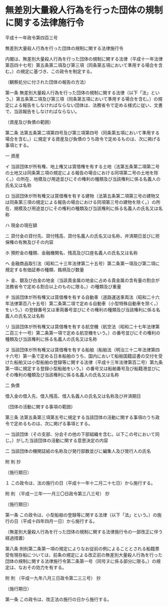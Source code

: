 # 無差別大量殺人行為を行った団体の規制に関する法律施行令

平成十一年政令第四百三号

無差別大量殺人行為を行った団体の規制に関する法律施行令

内閣は、無差別大量殺人行為を行った団体の規制に関する法律（平成十一年法律第百四十七号）第五条第二項及び第三項（同条第五項において準用する場合を含む。）の規定に基づき、この政令を制定する。

（観察処分に付された団体の報告の方法）

第一条 無差別大量殺人行為を行った団体の規制に関する法律（以下「法」という。）第五条第二項及び第三項（同条第五項において準用する場合を含む。）の規定による報告をしなければならない団体は、法務省令で定める様式に従い、文書で、当該報告をしなければならない。

（資産及び負債の範囲）

第二条 法第五条第二項第四号及び第三項第四号（同条第五項において準用する場合を含む。）に規定する資産及び負債のうち政令で定めるものは、次に掲げる事項とする。

一 資産

イ 当該団体が所有権、地上権又は賃借権を有する土地（法第五条第二項第二号の土地又は同条第三項の規定による報告の場合における同項第二号の土地を除く。）の所在、地積及び用途並びにその権利の種類及び当該権利に係る名義人の氏名又は名称

ロ 当該団体が所有権又は賃借権を有する建物（法第五条第二項第三号の建物又は同条第三項の規定による報告の場合における同項第三号の建物を除く。）の所在、規模及び用途並びにその権利の種類及び当該権利に係る名義人の氏名又は名称

ハ 現金の現在額

ニ 貸付金の貸付先、貸付残高、貸付名義人の氏名又は名称、弁済期日並びに担保権の有無及びその内容

ホ 預貯金の種類、金融機関名、残高及び口座名義人の氏名又は名称

ヘ 金融商品取引法（昭和二十三年法律第二十五号）第二条第一項及び第二項に規定する有価証券の種類、銘柄及び数量

ト 金、銀及び白金の地金（当該貴金属の地金に占める貴金属の含有量の割合が法務省令で定める割合以上のものに限る。）の種類及び重量

チ 当該団体が所有権又は賃借権を有する自動車（道路運送車両法（昭和二十六年法律第百八十五号）第二条第二項で定める自動車（小型特殊自動車を除く。）をいう。）の登録番号又は車両番号並びにその権利の種類及び当該権利に係る名義人の氏名又は名称

リ 当該団体が所有権又は賃借権を有する航空機（航空法（昭和二十七年法律第二百三十一号）第二条第一項で定める航空機をいう。）の番号並びにその権利の種類及び当該権利に係る名義人の氏名又は名称

ヌ 当該団体が所有権又は賃借権を有する船舶（船舶法（明治三十二年法律第四十六号）第一条で定める日本船舶のうち、国内において船舶国籍証書の交付を受けた船舶又は小型船舶の登録等に関する法律（平成十三年法律第百二号）第九条第一項に規定する登録小型船舶をいう。）の番号又は船舶番号及び船籍港並びにその権利の種類及び当該権利に係る名義人の氏名又は名称

二 負債

借入金の借入先、借入残高、借入名義人の氏名又は名称及び弁済期日

（団体の活動に関する事項の範囲）

第三条 法第五条第三項第五号に規定する当該団体の活動に関する事項のうち政令で定めるものは、次に掲げる事項とする。

一 当該団体（その支部、分会その他の下部組織を含む。以下この号において同じ。）がした当該団体の活動に関する意思決定の内容

二 当該団体の機関誌紙の名称及び発行部数並びに編集人及び発行人の氏名

附 則 抄

（施行期日）

１ この政令は、法の施行の日（平成十一年十二月二十七日）から施行する。

附 則 （平成一三年一一月三〇日政令第三八三号） 抄

（施行期日）

第一条 この政令は、小型船舶の登録等に関する法律（以下「法」という。）の施行の日（平成十四年四月一日）から施行する。

（無差別大量殺人行為を行った団体の規制に関する法律施行令の一部改正に伴う経過措置）

第八条 附則第二条第一項の規定によりなお従前の例によることとされる船籍票受有現存船については、前条の規定による改正前の無差別大量殺人行為を行った団体の規制に関する法律施行令第二条第一号（同号ヌに係る部分に限る。）の規定は、なおその効力を有する。

附 則 （平成一九年八月三日政令第二三三号） 抄

（施行期日）

第一条 この政令は、改正法の施行の日から施行する。
